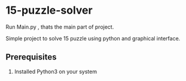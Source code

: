 # 15-puzzle-solver  
Run Main.py , thats the main part of project.  

Simple project to solve 15 puzzle using python and graphical interface.  
## Prerequisites
1) Installed Python3 on your system

